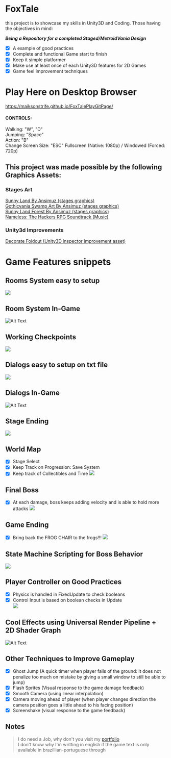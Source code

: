 # FoxTale
this project is to showcase my skills in Unity3D and Coding.
Those having the objectives in mind:

**_Being a Repository for a completed Staged/MetroidVania Design_**
- [x] A example of good practices
- [x] Complete and functional Game start to finish
- [x] Keep it simple platformer
- [x] Make use at least once of each Unity3D features for 2D Games
- [x] Game feel improvement techniques

# Play Here on Desktop Browser
https://maiksonstrife.github.io/FoxTalePlayGitPage/
<h4>CONTROLS:</h4>
Walking: "W", "D"<br>
Jumping: "Space"<br>
Action: "B"<br>
Change Screen Size: "ESC" Fullscreen (Native: 1080p) / Windowed (Forced: 720p)

## This project was made possible by the following Graphics Assets:
### Stages Art
[Sunny Land By Ansimuz (stages graphics)](https://assetstore.unity.com/packages/2d/characters/sunny-land-103349)<br>
[Gothicvania Swamp Art By Ansimuz (stages graphics)](https://assetstore.unity.com/packages/2d/characters/gothicvania-swamp-152865)<br>
[Sunny Land Forest By Ansimuz (stages graphics)](https://assetstore.unity.com/packages/2d/characters/sunny-land-forest-108124)<br>
[Nameless: The Hackers RPG Soundtrack (Music)](https://freemusicarchive.org/music/BoxCat_Games/Nameless_the_Hackers_RPG_Soundtrack)<br>
### Unity3d Improvements
[Decorate Foldout (Unity3D inspector improvement asset)](https://github.com/PixeyeHQ/InspectorFoldoutGroup)

# Game Features snippets

## Rooms System easy to setup
![](img/RoomsSystem.png)

## Room System In-Game
![Alt Text](https://media.giphy.com/media/gJzeZ3U6b4mjkbKIql/giphy.gif)

## Working Checkpoints
![](img/Checkpoints.png)

## Dialogs easy to setup on txt file
![](img/txtExample.png)

## Dialogs In-Game
![Alt Text](https://media.giphy.com/media/MEROFwO8rxQ6comvZc/giphy.gif)

## Stage Ending
![](img/Finishing_Stages.png)

## World Map
- [x] Stage Select
- [x] Keep Track on Progression: Save System
- [x] Keep track of Collectibles and Time
![](img/Wolrd_Map.png)

## Final Boss
- [x] At each damage, boss keeps adding velocity and is able to hold more attacks
![](img/FinalBoss.png)

## Game Ending
- [x] Bring back the FROG CHAIR to the frogs!!!
![](img/FrogChairIsFound.png)

## State Machine Scripting for Boss Behavior
![](img/BehaviorStateMachine.png)

## Player Controller on Good Practices
- [x] Physics is handled in FixedUpdate to check booleans
- [x] Control Input is based on boolean checks in Update<br>
![](img/PlayerPhysics.png)

## Cool Effects using Universal Render Pipeline + 2D Shader Graph
![Alt Text](https://media.giphy.com/media/egue134T4NjeGsqZhc/giphy.gif)


## Other Techniques to Improve Gameplay
- [x] Ghost Jump (A quick timer when player falls of the ground: It does not penalize too much on mistake by giving a small window to still be able to jump)
- [x] Flash Sprites (Visual response to the game damage feedback)
- [x] Smooth Camera (using linear interpolation)
- [x] Camera moving ahead of player (when player changes direction the camera position goes a little ahead to his facing position)
- [x] Screenshake (visual response to the game feedback)

## Notes
> I do need a Job, why don't you visit my [portfolio](https://maiksonstrife.github.io/maiksonportfolioGitPage/)<br>
> I don't know why I'm writting in english if the game text is only avaliable in brazillian-portuguese through<br>
